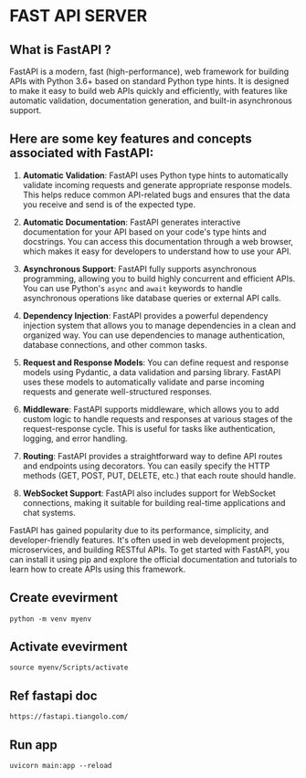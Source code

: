 # FAST API SERVER

## What is FastAPI ?

FastAPI is a modern, fast (high-performance), web framework for building APIs with Python 3.6+ based on standard Python type hints. It is designed to make it easy to build web APIs quickly and efficiently, with features like automatic validation, documentation generation, and built-in asynchronous support.

## Here are some key features and concepts associated with FastAPI:

1. **Automatic Validation**: FastAPI uses Python type hints to automatically validate incoming requests and generate appropriate response models. This helps reduce common API-related bugs and ensures that the data you receive and send is of the expected type.

2. **Automatic Documentation**: FastAPI generates interactive documentation for your API based on your code's type hints and docstrings. You can access this documentation through a web browser, which makes it easy for developers to understand how to use your API.

3. **Asynchronous Support**: FastAPI fully supports asynchronous programming, allowing you to build highly concurrent and efficient APIs. You can use Python's `async` and `await` keywords to handle asynchronous operations like database queries or external API calls.

4. **Dependency Injection**: FastAPI provides a powerful dependency injection system that allows you to manage dependencies in a clean and organized way. You can use dependencies to manage authentication, database connections, and other common tasks.

5. **Request and Response Models**: You can define request and response models using Pydantic, a data validation and parsing library. FastAPI uses these models to automatically validate and parse incoming requests and generate well-structured responses.

6. **Middleware**: FastAPI supports middleware, which allows you to add custom logic to handle requests and responses at various stages of the request-response cycle. This is useful for tasks like authentication, logging, and error handling.

7. **Routing**: FastAPI provides a straightforward way to define API routes and endpoints using decorators. You can easily specify the HTTP methods (GET, POST, PUT, DELETE, etc.) that each route should handle.

8. **WebSocket Support**: FastAPI also includes support for WebSocket connections, making it suitable for building real-time applications and chat systems.

FastAPI has gained popularity due to its performance, simplicity, and developer-friendly features. It's often used in web development projects, microservices, and building RESTful APIs. To get started with FastAPI, you can install it using pip and explore the official documentation and tutorials to learn how to create APIs using this framework.

## Create evevirment

`python -m venv myenv`

## Activate evevirment

`source myenv/Scripts/activate`

## Ref fastapi doc

`https://fastapi.tiangolo.com/`

## Run app

`uvicorn main:app --reload`
